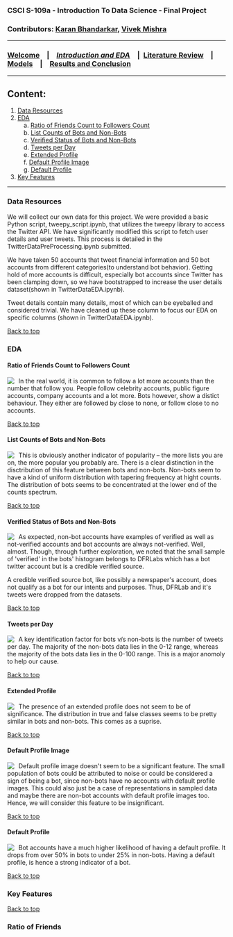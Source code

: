 ### CSCI S-109a - Introduction To Data Science - Final Project
### Contributors: [Karan Bhandarkar](mailto:karanbhandarkar@gmail.com), [Vivek Mishra](mailto:iblpvivek@icloud.com)
<HR>
  
### [Welcome](README.md)&emsp;|&emsp;[**_Introduction and EDA_**](intro-and-eda.md)&emsp;|&ensp;[Literature Review](lit-review.md)&emsp;|&emsp;[Models](models.md)&emsp;|&emsp;[Results and Conclusion](results-and-concl.md)
<HR>

## Content:
1. [Data Resources](#data-resources)
2. [EDA](#eda) <BR>
&emsp;a. [Ratio of Friends Count to Followers Count](#ratio-of-friends-count-to-followers-count) <BR>
&emsp;b. [List Counts of Bots and Non-Bots](#list-counts-of-bots-and-non-bots) <BR>
&emsp;c. [Verified Status of Bots and Non-Bots](#verified-status-of-bots-and-non-bots) <BR>
&emsp;d. [Tweets per Day](#tweets-per-day) <BR>
&emsp;e. [Extended Profile](#extended-profile) <BR>
&emsp;f. [Default Profile Image](#default-profile-image) <BR>
&emsp;g. [Default Profile](#default-profile) <BR>
3. [Key Features](#key-features)

<HR>
  
### Data Resources

We will collect our own data for this project. We were provided a basic Python script, tweepy_script.ipynb, that utilizes the tweepy library to access the Twitter API. We have significantly modified this script to fetch user details and user tweets. This process is detailed in the TwitterDataPreProcessing.ipynb submitted.

We have taken 50 accounts that tweet financial information and 50 bot accounts from different categories(to understand bot behavior). Getting hold of more accounts is difficult, especially bot accounts since Twitter has been clamping down, so we have bootstrapped to increase the user details dataset(shown in TwitterDataEDA.ipynb). 

Tweet details contain many details, most of which can be eyeballed and considered trivial. We have cleaned up these column to focus our EDA on specific columns (shown in TwitterDataEDA.ipynb). 

[Back to top](#content)

### EDA

#### Ratio of Friends Count to Followers Count

<img src="../images/FriendsToFollowers.png"
     style="float: left; margin-right: 10px;" />

In the real world, it is common to follow a lot more accounts than the number that follow you. People follow celebrity accounts, public figure accounts, company accounts and a lot more. Bots however, show a distict behaviour. They either are followed by close to none, or follow close to no accounts.

[Back to top](#content)

#### List Counts of Bots and Non-Bots

<img src="../images/ListCounts.png"
     style="float: left; margin-right: 10px;" />

This is obviously another indicator of popularity – the more lists you are on, the more popular you probably are. There is a clear distinction in the disctribution of this feature between bots and non-bots. Non-bots seem to have a kind of uniform distribution with tapering frequency at hight counts. The distribution of bots seems to be concentrated at the lower end of the counts spectrum.

[Back to top](#content)

#### Verified Status of Bots and Non-Bots

<img src="../images/Verified.png"
     style="float: left; margin-right: 10px;" />

As expected, non-bot accounts have examples of verified as well as not-verified accounts and bot accounts are always not-verified. Well, almost. Though, through further exploration, we noted that the small sample of 'verified' in the bots' histogram belongs to DFRLabs which has a bot twitter account but is a credible verified source.

A credible verified source bot, like possibly a newspaper's account, does not qualify as a bot for our intents and purposes. Thus, DFRLab and it's tweets were dropped from the datasets.

[Back to top](#content)

#### Tweets per Day

<img src="../images/TweetsPerDay.png"
     style="float: left; margin-right: 10px;" />

A key identification factor for bots v/s non-bots is the number of tweets per day. The majority of the non-bots data lies in the 0-12 range, whereas the majority of the bots data lies in the 0-100 range. This is a major anomoly to help our cause.

[Back to top](#content)

#### Extended Profile

<img src="../images/ExtendedProfile.png"
     style="float: left; margin-right: 10px;" />
     
The presence of an extended profile does not seem to be of significance. The distribution in true and false classes seems to be pretty similar in bots and non-bots. This comes as a suprise.
     
[Back to top](#content)

#### Default Profile Image

<img src="../images/DefaultImage.png"
     style="float: left; margin-right: 10px;" />

Default profile image doesn't seem to be a significant feature. The small population of bots could be attributed to noise or could be considered a sign of being a bot, since non-bots have no accounts with default profile images. This could also just be a case of representations in sampled data and maybe there are non-bot accounts with default profile images too. Hence, we will consider this feature to be insignificant.

[Back to top](#content)

#### Default Profile

<img src="../images/DefaultProfile.png"
     style="float: left; margin-right: 10px;" />

Bot accounts have a much higher likelihood of having a default profile. It drops from over 50% in bots to under 25% in non-bots. Having a default profile, is hence a strong indicator of a bot. 

[Back to top](#content)

### Key Features

[Back to top](#content)

### Ratio of Friends
